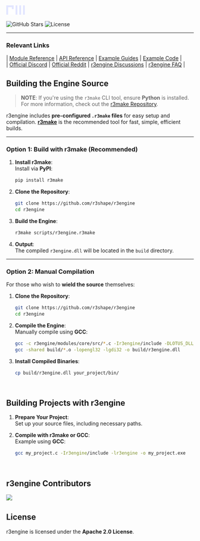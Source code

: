 ![r3engine](r3engine/assets/r3-sticker.png)

![GitHub Stars](https://img.shields.io/github/stars/r3shape/r3engine?style=flat&label=stars)
![License](https://img.shields.io/badge/license-apache%2Flibpng-green.svg)

---

### Relevant Links

| [Module Reference](https://github.com/r3shape/r3engine/blob/main/docs/module_ref/module_ref.md) | [API Reference](https://github.com/r3shape/r3engine/blob/main/docs/api_ref/api_ref.md) | [Example Guides](https://github.com/r3shape/r3engine/blob/main/docs/examples/examples.md) |  [Example Code](https://github.com/r3shape/r3engine/tree/main/examples) |   
| [Official Discord](https://discord.gg/kreGBCVsQQ) | [Official Reddit](https://www.reddit.com/r/r3engineEngine/) | [r3engine Discussions](https://github.com/r3shape/r3engine/discussions) | [r3engine FAQ](https://github.com/r3shape/r3engine/wiki/r3engine-FAQ) |  


## Building the Engine Source

> **NOTE**: If you're using the `r3make` CLI tool, ensure **Python** is installed. For more information, check out the [r3make Repository](https://github.com/r3shape/r3make).

r3engine includes **pre-configured `.r3make` files** for easy setup and compilation. **[r3make](https://github.com/r3shape/r3make)** is the recommended tool for fast, simple, efficient builds.

---

### Option 1: Build with **r3make** (Recommended)

1. **Install r3make**:  
   Install via **PyPI**:  
   ```bash
   pip install r3make
   ```

2. **Clone the Repository**:  
   ```bash
   git clone https://github.com/r3shape/r3engine
   cd r3engine
   ```

3. **Build the Engine**:  
   ```bash
   r3make scripts/r3engine.r3make
   ```

4. **Output**:  
   The compiled `r3engine.dll` will be located in the `build` directory.

---

### Option 2: Manual Compilation

For those who wish to **wield the source** themselves:

1. **Clone the Repository**:  
   ```bash
   git clone https://github.com/r3shape/r3engine
   cd r3engine
   ```

2. **Compile the Engine**:  
   Manually compile using **GCC**:  
   ```bash
   gcc -c r3engine/modules/core/src/*.c -Ir3engine/include -DLOTUS_DLL_EXPORT -o build/*.o
   gcc -shared build/*.o -lopengl32 -lgdi32 -o build/r3engine.dll
   ```

3. **Install Compiled Binaries**:  
   ```bash
   cp build/r3engine.dll your_project/bin/
   ```

<br>

## Building Projects with **r3engine**

1. **Prepare Your Project**:  
   Set up your source files, including necessary paths.

2. **Compile with r3make or GCC**:  
   Example using **GCC**:  
   ```bash
   gcc my_project.c -Ir3engine/include -lr3engine -o my_project.exe
   ```

<br>

## r3engine Contributors

<a href="https://github.com/r3shape/r3engine/graphs/contributors">
  <img src="https://contrib.rocks/image?repo=r3shape/r3engine&max=500&columns=20&anon=1" />
</a>

<br>

## License

r3engine is licensed under the **Apache 2.0 License**.
